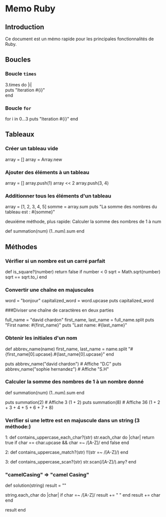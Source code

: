 # Memo Ruby

## Introduction
Ce document est un mémo rapide pour les principales fonctionnalités de Ruby.

## Boucles

### Boucle `times`

3.times do |i| <br>
  puts "Iteration #{i}" <br>
end

### Boucle `for`

for i in 0...3
  puts "Iteration #{i}"
end

## Tableaux

### Créer un tableau vide

array = []
array = Array.new

### Ajouter des éléments à un tableau

array = []
array.push(1)
array << 2
array.push(3, 4)


### Additionner tous les éléments d'un tableau

array = [1, 2, 3, 4, 5]
somme = array.sum
puts "La somme des nombres du tableau est : #{somme}"

deuxiéme méthode, plus rapide: Calculer la somme des nombres de 1 à num

def summation(num)
  (1..num).sum
end

## Méthodes

### Vérifier si un nombre est un carré parfait

def is_square?(number)
  return false if number < 0
  sqrt = Math.sqrt(number)
  sqrt == sqrt.to_i
end

### Convertir une chaîne en majuscules

word = "bonjour"
capitalized_word = word.upcase
puts capitalized_word

###Diviser une chaîne de caractères en deux parties

full_name = "david chardon"
first_name, last_name = full_name.split
puts "First name: #{first_name}"
puts "Last name: #{last_name}"

### Obtenir les initiales d'un nom

def abbrev_name(name)
  first_name, last_name = name.split
  "#{first_name[0].upcase}.#{last_name[0].upcase}"
end

puts abbrev_name("david chardon") # Affiche "D.C"
puts abbrev_name("sophie hernandez") # Affiche "S.H"

### Calculer la somme des nombres de 1 à un nombre donné

def summation(num)
  (1..num).sum
end

puts summation(2)  # Affiche 3 (1 + 2)
puts summation(8)  # Affiche 36 (1 + 2 + 3 + 4 + 5 + 6 + 7 + 8)

### Verifier si une lettre est en majuscule dans un string (3 méthode:)

1:
def contains_uppercase_each_char?(str)
  str.each_char do |char|
    return true if char == char.upcase && char =~ /[A-Z]/
  end
  false
end

2:
def contains_uppercase_match?(str)
  !!(str =~ /[A-Z]/)
end

3:
def contains_uppercase_scan?(str)
  str.scan(/[A-Z]/).any?
end

### "camelCasing"  =>  "camel Casing"

def solution(string)
result = ""

  string.each_char do |char|
    if char =~ /[A-Z]/
      result += " "
    end
    result += char
  end

  result
end
